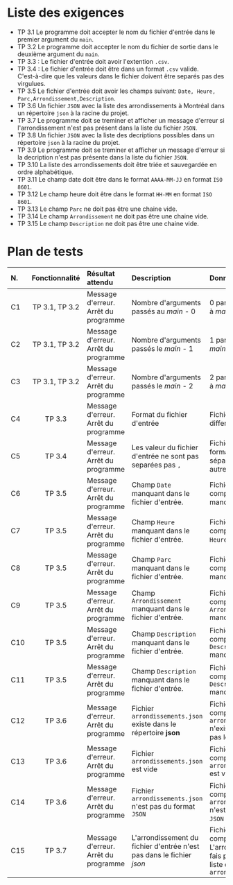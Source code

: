 # Liste des exigences

- TP 3.1 Le programme doit accepter le nom du fichier d'entrée dans le premier argument du `main`.
- TP 3.2 Le programme doit accepter le nom du fichier de sortie dans le deuxième argument du `main`.
- TP 3.3 : Le fichier d'entrée doit avoir l'extention `.csv`.
- TP 3.4 : Le fichier d'entrée doit être dans un format `.csv` valide.  
  C'est-à-dire que les valeurs dans le fichier doivent être separés pas des virgulues.
- TP 3.5 Le fichier d'entrée doit avoir les champs suivant: `Date, Heure, Parc,Arrondissement,Description`.
- TP 3.6 Un fichier `JSON` avec la liste des arrondissements à Montréal dans un répertoire `json` à la racine du projet.
- TP 3.7 Le programme doit se treminer et afficher un message d'erreur si l'arrondissement n'est pas présent dans la liste du fichier `JSON`.
- TP 3.8 Un fichier `JSON` avec la liste des decriptions possibles dans un répertoire `json` à la racine du projet.
- TP 3.9 Le programme doit se treminer et afficher un message d'erreur si la decription n'est pas présente dans la liste du fichier `JSON`.
- TP 3.10 La liste des arrondissements doit être triée et sauvegardée en ordre alphabétique.
- TP 3.11 Le champ date doit être dans le format `AAAA-MM-JJ` en format `ISO 8601`.
- TP 3.12 Le champ heure doit être dans le format `HH-MM` en format `ISO 8601`.
- TP 3.13 Le champ `Parc` ne doit pas être une chaine vide.
- TP 3.14 Le champ `Arrondissement` ne doit pas être une chaine vide.
- TP 3.15 Le champ `Description` ne doit pas être une chaine vide.

# Plan de tests

| N.  | Fonctionnalité | Résultat attendu                     | Description                                                           | Données                                                                                             |
| :-- | :------------: | :----------------------------------- | :-------------------------------------------------------------------- | :-------------------------------------------------------------------------------------------------- |
| C1  | TP 3.1, TP 3.2 | Message d'erreur. Arrêt du programme | Nombre d'arguments passés au _main_ - 0                               | 0 paramètres passés à _main_                                                                        |
| C2  | TP 3.1, TP 3.2 | Message d'erreur. Arrêt du programme | Nombre d'arguments passés le _main_ - 1                               | 1 paramètres passé à _main_                                                                         |
| C3  | TP 3.1, TP 3.2 | Message d'erreur. Arrêt du programme | Nombre d'arguments passés le _main_ - 2                               | 2 paramètres passés à _main_                                                                        |
| C4  |     TP 3.3     | Message d'erreur. Arrêt du programme | Format du fichier d'entrée                                            | Fichier d'entrée different de _.csv_                                                                |
| C5  |     TP 3.4     | Message d'erreur. Arrêt du programme | Les valeur du fichier d'entrée ne sont pas separées pas `,`           | Fichier d'entrée du format _.csv_. Valeurs séparées par un autre symbole que `,`                    |
| C6  |     TP 3.5     | Message d'erreur. Arrêt du programme | Champ `Date` manquant dans le fichier d'entrée.                       | Fichier d'entrée complèt. Champ `Date` manquant.                                                    |
| C7  |     TP 3.5     | Message d'erreur. Arrêt du programme | Champ `Heure` manquant dans le fichier d'entrée.                      | Fichier d'entrée complèt. Champ `Heure` manquant.                                                   |
| C8  |     TP 3.5     | Message d'erreur. Arrêt du programme | Champ `Parc` manquant dans le fichier d'entrée.                       | Fichier d'entrée complèt. Champ `Parc` manquant.                                                    |
| C9  |     TP 3.5     | Message d'erreur. Arrêt du programme | Champ `Arrondissement` manquant dans le fichier d'entrée.             | Fichier d'entrée complèt. Champ `Arrondissement` manquant.                                          |
| C10 |     TP 3.5     | Message d'erreur. Arrêt du programme | Champ `Description` manquant dans le fichier d'entrée.                | Fichier d'entrée complèt. Champ `Description` manquant.                                             |
| C11 |     TP 3.5     | Message d'erreur. Arrêt du programme | Champ `Description` manquant dans le fichier d'entrée.                | Fichier d'entrée complèt. Champ `Description` manquant.                                             |
| C12 |     TP 3.6     | Message d'erreur. Arrêt du programme | Fichier `arrondissements.json` existe dans le répertoire **json**     | Fichier d'entrée complèt. Fichier `arrondissements.json` n'existe pas ou n'a pas le bon nom         |
| C13 |     TP 3.6     | Message d'erreur. Arrêt du programme | Fichier `arrondissements.json` est vide                               | Fichier d'entrée complèt. Fichier `arrondissements.json` est vide                                   |
| C14 |     TP 3.6     | Message d'erreur. Arrêt du programme | Fichier `arrondissements.json` n'est pas du format `JSON`             | Fichier d'entrée complèt. Fichier `arrondissements.json` n'est pas du format `JSON` valide          |
| C15 |     TP 3.7     | Message d'erreur. Arrêt du programme | L'arrondissement du fichier d'entrée n'est pas dans le fichier _json_ | Fichier d'entrée complèt. L'arrondissement ne fais pas partie de la liste de `arrondissements.json` |
